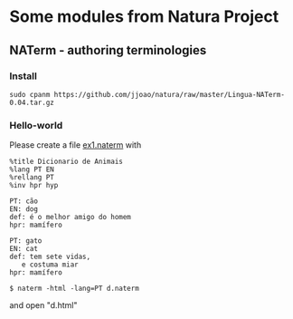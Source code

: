 # Some modules from Natura Project


## NATerm - authoring terminologies

### Install

```
sudo cpanm https://github.com/jjoao/natura/raw/master/Lingua-NATerm-0.04.tar.gz
```

### Hello-world

Please create a file [ex1.naterm](Lingua-NATerm/ex1.html) with
```
%title Dicionario de Animais
%lang PT EN
%rellang PT
%inv hpr hyp

PT: cão
EN: dog
def: é o melhor amigo do homem
hpr: mamífero

PT: gato
EN: cat
def: tem sete vidas,
   e costuma miar
hpr: mamífero

```

```
$ naterm -html -lang=PT d.naterm
```

and open "d.html"

